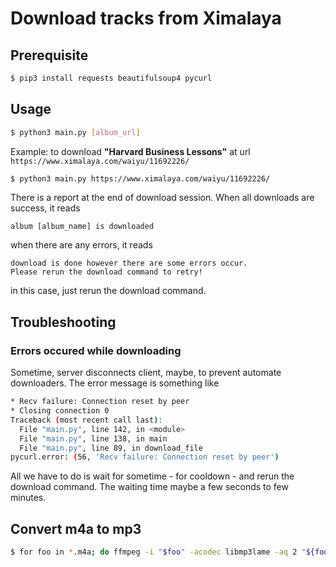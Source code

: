 # Download tracks from Ximalaya

## Prerequisite

```bash
$ pip3 install requests beautifulsoup4 pycurl
```

## Usage

```bash
$ python3 main.py [album_url]
```

Example: to download **"Harvard Business Lessons"** at url `https://www.ximalaya.com/waiyu/11692226/`

```bash
$ python3 main.py https://www.ximalaya.com/waiyu/11692226/
```

There is a report at the end of download session. When all downloads are success, it reads

```
album [album_name] is downloaded
```

when there are any errors, it reads

```
download is done however there are some errors occur.
Please rerun the download command to retry!
```

in this case, just rerun the download command.

## Troubleshooting

### Errors occured while downloading

Sometime, server disconnects client, maybe, to prevent automate downloaders. The error message is something like

```bash
* Recv failure: Connection reset by peer
* Closing connection 0
Traceback (most recent call last):
  File "main.py", line 142, in <module>
  File "main.py", line 138, in main
  File "main.py", line 89, in download_file
pycurl.error: (56, 'Recv failure: Connection reset by peer')
```

All we have to do is wait for sometime - for cooldown - and rerun the download command. The waiting time maybe a few seconds to few minutes.

## Convert m4a to mp3

```bash
$ for foo in *.m4a; do ffmpeg -i "$foo" -acodec libmp3lame -aq 2 "${foo%.m4a}.mp3"; done
```

